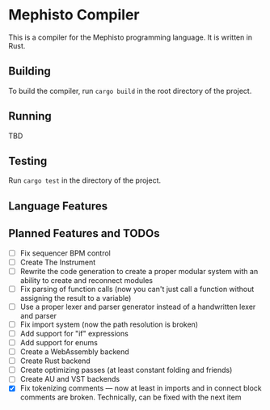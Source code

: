 # Mephisto Compiler

This is a compiler for the Mephisto programming language. It is written in Rust.

## Building

To build the compiler, run `cargo build` in the root directory of the project.

## Running

TBD

## Testing

Run `cargo test` in the directory of the project.

## Language Features

## Planned Features and TODOs

* [ ] Fix sequencer BPM control
* [ ] Create The Instrument
* [ ] Rewrite the code generation to create a proper modular system with an ability to create and reconnect modules
* [ ] Fix parsing of function calls (now you can't just call a function without assigning the result to a variable)
* [ ] Use a proper lexer and parser generator instead of a handwritten lexer and parser
* [ ] Fix import system (now the path resolution is broken)
* [ ] Add support for "if" expressions
* [ ] Add support for enums
* [ ] Create a WebAssembly backend
* [ ] Create Rust backend
* [ ] Create optimizing passes (at least constant folding and friends)
* [ ] Create AU and VST backends
* [x] Fix tokenizing comments — now at least in imports and in connect block comments are broken. Technically, can be fixed with the next item
